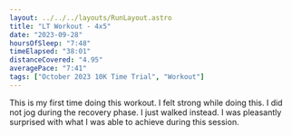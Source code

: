 ```yaml
---
layout: ../../../layouts/RunLayout.astro
title: "LT Workout - 4x5"
date: "2023-09-28"
hoursOfSleep: "7:48"
timeElapsed: "38:01"
distanceCovered: "4.95"
averagePace: "7:41"
tags: ["October 2023 10K Time Trial", "Workout"]
---
```


This is my first time doing this workout. I felt strong while doing this. I did not jog during the recovery phase. I just walked instead. I was pleasantly surprised with what I was able to achieve during this session.
